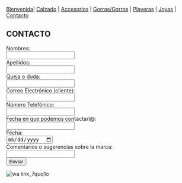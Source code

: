 [Bienvenida](./index.md)| [Calzado](./calzado.md) | [Accesorios](./accesorios.md) | [Gorras/Gorros](./gorras.md) | [Playeras](./playeras.md) | [Joyas](./joyas.md) | [Contacto](./contacto.md)


## CONTACTO

<form action="/action_page.php">
  <label for="name"> Nombres:</label><br>
  <input type="text" id="name" name="name" value=""><br>
  <label for="lname">Apellidos:</label><br>
  <input type="text" id="lname" name="lname" value=""><br>
  <label for="name"> Queja o duda:</label><br>
  <input type="text" id="complaint" name="complaint" value=""><br>    
  <label for="name"> Correo Electrónico (cliente):</label><br>
  <input type="text" id="email" name="email" value=""><br>
  <label for="name"> Número Telefónico:</label><br>
  <input type="text" id="number" name="number" value=""><br>
  <label for="name"> Fecha en que podemos contactarl@:</label><br>
  <input type="text" id="date" name="date" value=""><br>
  <label for="date">Fecha:</label><br>
  <input type="date" id="date" name="birthday"><br>
  <label for="name"> Comentarios o sugerencias sobre la marca:</label><br>
  <input type="text" id="comments" name="comments" value=""><br>
  <input type="submit" value="Enviar">
</form>

![wa link_7quq1o](https://user-images.githubusercontent.com/99769777/158529713-3e130969-9838-4308-874e-116f1ab3f252.png)
